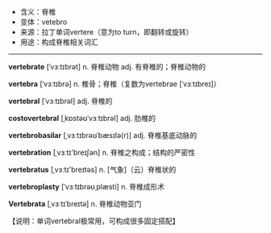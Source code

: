 - <span class="definition">含义：脊椎</span>
- <span class="definition">变体：vetebro</span>
- <span class="definition">来源：拉丁单词vertere（意为to turn，即翻转或旋转）</span>
- <span class="definition">用途：构成脊椎相关词汇</span>


---


<span class="vocabulary">**vertebrate**</span> [ˈvɜːtɪbrət] n. 脊椎动物 adj. 有脊椎的；脊椎动物的

<span class="vocabulary">**vertebra**</span> [ˈvɜːtɪbrə] n. 椎骨；脊椎（复数为vertebrae [ˈvɜːtɪbreɪ]）

<span class="vocabulary">**vertebral**</span> [ˈvɜːtɪbrəl] adj. 脊椎的

<span class="vocabulary">**costovertebral**</span> [ˌkɒstəʊˈvɜːtɪbrəl] adj. 肋椎的

<span class="vocabulary">**vertebrobasilar**</span> [ˌvɜːtɪbrəʊˈbæsɪlə(r)] adj. 脊椎基底动脉的

<span class="vocabulary">**vertebration**</span> [ˌvɜːtɪ'breɪʃən] n. 脊椎之构成；结构的严密性

<span class="vocabulary">**vertebratus**</span> [ˌvɜːtɪ'breɪtəs] n. [气象]（云）脊椎状的 

<span class="vocabulary">**vertebroplasty**</span> [ˈvɜːtɪbrəʊˌplæsti] n. 脊椎成形术

<span class="vocabulary">**Vertebrata**</span> [ˌvɜːtɪˈbreɪtə] n. 脊椎动物亚门

【说明：单词vertebral极常用，可构成很多固定搭配】
